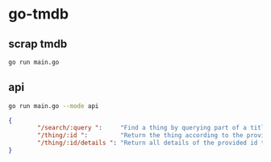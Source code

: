 # go-tmdb

## scrap tmdb
```sh
go run main.go
```

## api
```sh
go run main.go --mode api
```

```json
{
		"/search/:query ":     "Find a thing by querying part of a title. eg: /search/Amélie",
		"/thing/:id ":         "Return the thing according to the provided id. eg: /thing/211",
		"/thing/:id/details ": "Return all details of the provided id thing. eg: /thing/211/details",
}
```
